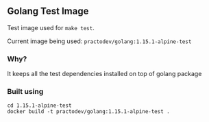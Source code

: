 ## Golang Test Image

Test image used for `make test`.

Current image being used: `practodev/golang:1.15.1-alpine-test`

### Why?
It keeps all the test dependencies installed on top of golang package

### Built using
```
cd 1.15.1-alpine-test
docker build -t practodev/golang:1.15.1-alpine-test .
```
